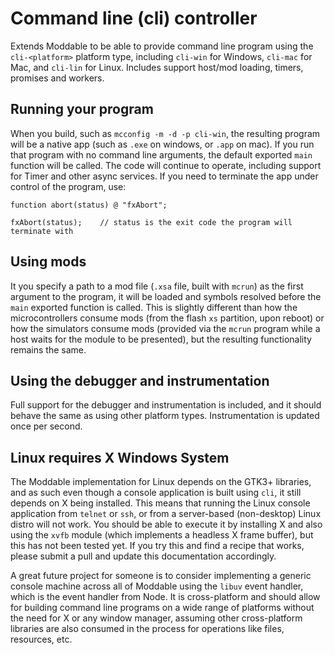 # Command line (cli) controller

Extends Moddable to be able to provide command line program using the `cli-<platform>` platform type, including
`cli-win` for Windows, `cli-mac` for Mac, and `cli-lin` for Linux.  Includes support host/mod loading, timers,
promises and workers.

## Running your program

When you build, such as `mcconfig -m -d -p cli-win`, the resulting program will be a native app (such as `.exe` on
windows, or `.app` on mac).  If you run that program with no command line arguments, the default exported `main`
function will be called.  The code will continue to operate, including support for Timer and other async services.  If
you need to terminate the app under control of the program, use:

```
function abort(status) @ "fxAbort";

fxAbort(status);    // status is the exit code the program will terminate with
```

## Using mods

It you specify a path to a mod file (`.xsa` file, built with `mcrun`) as the first argument to the program, it will be
loaded and symbols resolved before the `main` exported function is called.  This is slightly different than how the
microcontrollers consume mods (from the flash `xs` partition, upon reboot) or how the simulators consume mods (provided
via the `mcrun` program while a host waits for the module to be presented), but the resulting functionality remains 
the same.

## Using the debugger and instrumentation

Full support for the debugger and instrumentation is included, and it should behave the same as using other platform
types.  Instrumentation is updated once per second.

## Linux requires X Windows System

The Moddable implementation for Linux depends on the GTK3+ libraries, and as such even though a console application is
built using `cli`, it still depends on X being installed.  This means that running the Linux console application from
`telnet` or `ssh`, or from a server-based (non-desktop) Linux distro will not work.  You should be able to execute it 
by installing X and also using the `xvfb` module (which implements a headless X frame buffer), but this has not been
tested yet.  If you try this and find a recipe that works, please submit a pull and update this documentation
accordingly.  

A great future project for someone is to consider implementing a generic console machine across all of Moddable using
the `libuv` event handler, which is the event handler from Node.  It is cross-platform and should allow for building
command line programs on a wide range of platforms without the need for X or any window manager, assuming other
cross-platform libraries are also consumed in the process for operations like files, resources, etc.
